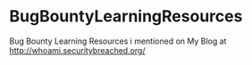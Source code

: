 # BugBountyLearningResources
Bug Bounty Learning Resources i mentioned on My Blog at http://whoami.securitybreached.org/
